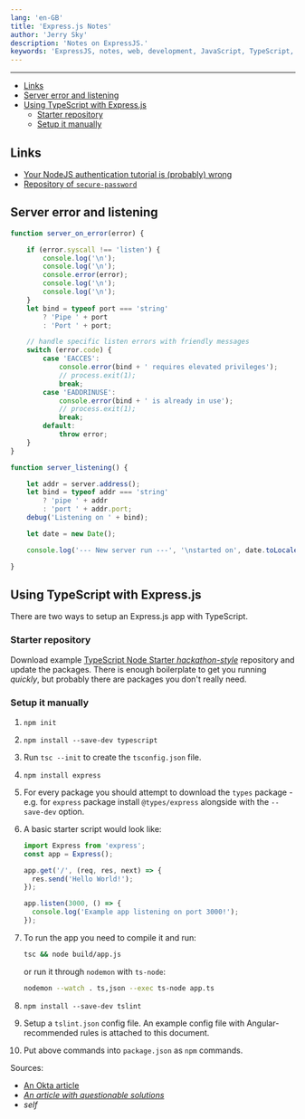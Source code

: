 ```yaml
---
lang: 'en-GB'
title: 'Express.js Notes'
author: 'Jerry Sky'
description: 'Notes on ExpressJS.'
keywords: 'ExpressJS, notes, web, development, JavaScript, TypeScript, authentication'
---
```


---

- [Links](#links)
- [Server error and listening](#server-error-and-listening)
- [Using TypeScript with Express.js](#using-typescript-with-expressjs)
    - [Starter repository](#starter-repository)
    - [Setup it manually](#setup-it-manually)

## Links

- [Your NodeJS authentication tutorial is (probably) wrong](https://hackernoon.com/your-node-js-authentication-tutorial-is-wrong-f1a3bf831a46)
- [Repository of `secure-password`](https://github.com/emilbayes/secure-password)

## Server error and listening

```javascript
function server_on_error(error) {

    if (error.syscall !== 'listen') {
        console.log('\n');
        console.log('\n');
        console.error(error);
        console.log('\n');
        console.log('\n');
    }
    let bind = typeof port === 'string'
        ? 'Pipe ' + port
        : 'Port ' + port;

    // handle specific listen errors with friendly messages
    switch (error.code) {
        case 'EACCES':
            console.error(bind + ' requires elevated privileges');
            // process.exit(1);
            break;
        case 'EADDRINUSE':
            console.error(bind + ' is already in use');
            // process.exit(1);
            break;
        default:
            throw error;
    }
}

function server_listening() {

    let addr = server.address();
    let bind = typeof addr === 'string'
        ? 'pipe ' + addr
        : 'port ' + addr.port;
    debug('Listening on ' + bind);

    let date = new Date();

    console.log('--- New server run ---', '\nstarted on', date.toLocaleString(), '\n\n');

}
```

## Using TypeScript with Express.js

There are two ways to setup an Express.js app with TypeScript.

### Starter repository

Download example [TypeScript Node Starter *hackathon-style*](https://github.com/microsoft/TypeScript-Node-Starter) repository and update the packages. There is enough boilerplate to get you running *quickly*, but probably there are packages you don't really need.

### Setup it manually

1. `npm init`
2. `npm install --save-dev typescript`
3. Run `tsc --init` to create the `tsconfig.json` file.
4. `npm install express`
5. For every package you should attempt to download the `types` package - e.g. for `express` package install `@types/express` alongside with the `--save-dev` option.
6. A basic starter script would look like:

    ```typescript
    import Express from 'express';
    const app = Express();

    app.get('/', (req, res, next) => {
      res.send('Hello World!');
    });

    app.listen(3000, () => {
      console.log('Example app listening on port 3000!');
    });
    ```

7. To run the app you need to compile it and run:

    ```bash
    tsc && node build/app.js
    ```

   or run it through `nodemon` with `ts-node`:

   ```bash
   nodemon --watch . ts,json --exec ts-node app.ts
   ```

8. `npm install --save-dev tslint`
9. Setup a `tslint.json` config file. An example config file with Angular-recommended rules is attached to this document.
10. Put above commands into `package.json` as `npm` commands.

Sources:

- [An Okta article](https://developer.okta.com/blog/2018/11/15/node-express-typescript)
- [*An article with questionable solutions*](https://medium.com/javascript-in-plain-english/typescript-with-node-and-express-js-why-when-and-how-eb6bc73edd5d)
- *self*
